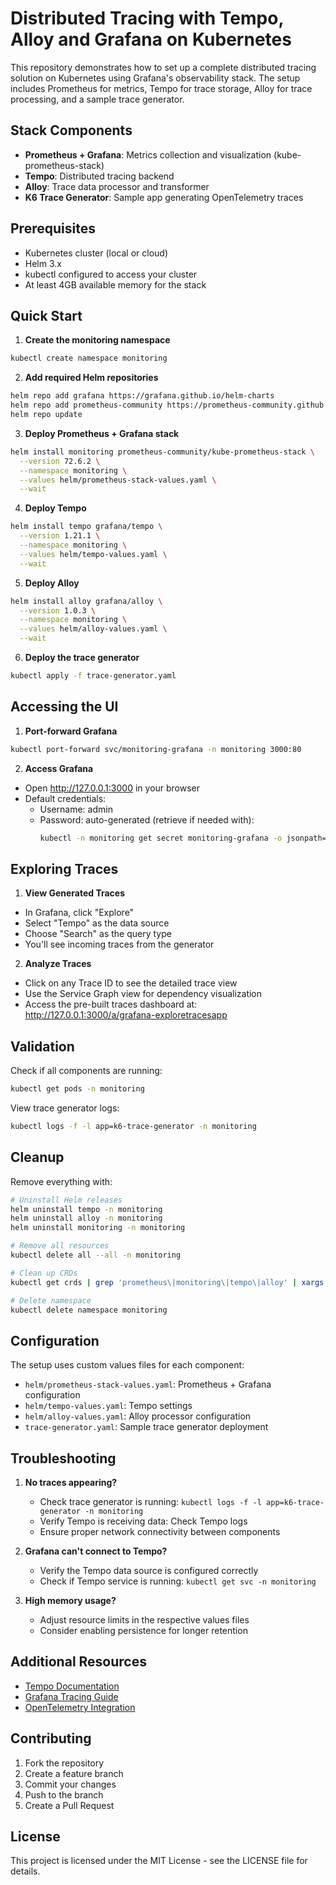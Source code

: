 # Distributed Tracing with Tempo, Alloy and Grafana on Kubernetes

This repository demonstrates how to set up a complete distributed tracing solution on Kubernetes using Grafana's observability stack. The setup includes Prometheus for metrics, Tempo for trace storage, Alloy for trace processing, and a sample trace generator.

## Stack Components

- **Prometheus + Grafana**: Metrics collection and visualization (kube-prometheus-stack)
- **Tempo**: Distributed tracing backend
- **Alloy**: Trace data processor and transformer
- **K6 Trace Generator**: Sample app generating OpenTelemetry traces

## Prerequisites

- Kubernetes cluster (local or cloud)
- Helm 3.x
- kubectl configured to access your cluster
- At least 4GB available memory for the stack

## Quick Start

1. **Create the monitoring namespace**
```bash
kubectl create namespace monitoring
```

2. **Add required Helm repositories**
```bash
helm repo add grafana https://grafana.github.io/helm-charts
helm repo add prometheus-community https://prometheus-community.github.io/helm-charts
helm repo update
```

3. **Deploy Prometheus + Grafana stack**
```bash
helm install monitoring prometheus-community/kube-prometheus-stack \
  --version 72.6.2 \
  --namespace monitoring \
  --values helm/prometheus-stack-values.yaml \
  --wait
```

4. **Deploy Tempo**
```bash
helm install tempo grafana/tempo \
  --version 1.21.1 \
  --namespace monitoring \
  --values helm/tempo-values.yaml \
  --wait
```

5. **Deploy Alloy**
```bash
helm install alloy grafana/alloy \
  --version 1.0.3 \
  --namespace monitoring \
  --values helm/alloy-values.yaml \
  --wait
```

6. **Deploy the trace generator**
```bash
kubectl apply -f trace-generator.yaml
```

## Accessing the UI

1. **Port-forward Grafana**
```bash
kubectl port-forward svc/monitoring-grafana -n monitoring 3000:80
```

2. **Access Grafana**
- Open http://127.0.0.1:3000 in your browser
- Default credentials:
  - Username: admin
  - Password: auto-generated (retrieve if needed with):
    ```bash
    kubectl -n monitoring get secret monitoring-grafana -o jsonpath="{.data.admin-password}" | base64 -d
    ```

## Exploring Traces

1. **View Generated Traces**
- In Grafana, click "Explore"
- Select "Tempo" as the data source
- Choose "Search" as the query type
- You'll see incoming traces from the generator

2. **Analyze Traces**
- Click on any Trace ID to see the detailed trace view
- Use the Service Graph view for dependency visualization
- Access the pre-built traces dashboard at:
  http://127.0.0.1:3000/a/grafana-exploretracesapp

## Validation

Check if all components are running:
```bash
kubectl get pods -n monitoring
```

View trace generator logs:
```bash
kubectl logs -f -l app=k6-trace-generator -n monitoring
```

## Cleanup

Remove everything with:
```bash
# Uninstall Helm releases
helm uninstall tempo -n monitoring
helm uninstall alloy -n monitoring
helm uninstall monitoring -n monitoring

# Remove all resources
kubectl delete all --all -n monitoring

# Clean up CRDs
kubectl get crds | grep 'prometheus\|monitoring\|tempo\|alloy' | xargs kubectl delete crd

# Delete namespace
kubectl delete namespace monitoring
```

## Configuration

The setup uses custom values files for each component:

- `helm/prometheus-stack-values.yaml`: Prometheus + Grafana configuration
- `helm/tempo-values.yaml`: Tempo settings
- `helm/alloy-values.yaml`: Alloy processor configuration
- `trace-generator.yaml`: Sample trace generator deployment

## Troubleshooting

1. **No traces appearing?**
   - Check trace generator is running: `kubectl logs -f -l app=k6-trace-generator -n monitoring`
   - Verify Tempo is receiving data: Check Tempo logs
   - Ensure proper network connectivity between components

2. **Grafana can't connect to Tempo?**
   - Verify the Tempo data source is configured correctly
   - Check if Tempo service is running: `kubectl get svc -n monitoring`

3. **High memory usage?**
   - Adjust resource limits in the respective values files
   - Consider enabling persistence for longer retention

## Additional Resources

- [Tempo Documentation](https://grafana.com/docs/tempo/latest/)
- [Grafana Tracing Guide](https://grafana.com/docs/grafana/latest/explore/trace-integration/)
- [OpenTelemetry Integration](https://opentelemetry.io/docs/instrumentation/)

## Contributing

1. Fork the repository
2. Create a feature branch
3. Commit your changes
4. Push to the branch
5. Create a Pull Request

## License

This project is licensed under the MIT License - see the LICENSE file for details.